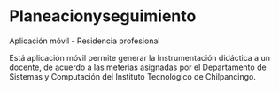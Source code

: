 # Planeacionyseguimiento
Aplicación móvil - Residencia profesional

Está aplicación móvil permite generar la Instrumentación didáctica a un docente, de acuerdo a las meterias asignadas por el Departamento de Sistemas y Computación del Instituto Tecnológico de Chilpancingo.
